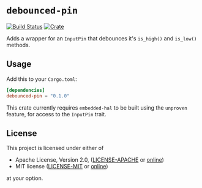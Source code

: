 # `debounced-pin`

[![Build Status](https://travis-ci.org/Winseven4lyf/rust-debounced-pin.svg)](https://travis-ci.org/Winseven4lyf/rust-debounced-pin)
[![Crate](https://img.shields.io/crates/v/debounced-pin.svg)](https://crates.io/crates/debounced-pin)

Adds a wrapper for an `InputPin` that debounces it's `is_high()` and `is_low()` methods.

## Usage

Add this to your `Cargo.toml`:

```toml
[dependencies]
debounced-pin = "0.1.0"
```

This crate currently requires `embedded-hal` to be built using the `unproven` feature, for access to the `InputPin` trait.

## License

This project is licensed under either of

- Apache License, Version 2.0, ([LICENSE-APACHE](LICENSE-APACHE) or
  [online](https://www.apache.org/licenses/LICENSE-2.0))
- MIT license ([LICENSE-MIT](LICENSE-MIT) or
  [online](https://opensource.org/licenses/MIT))

at your option.
